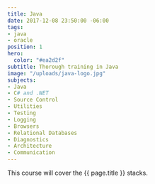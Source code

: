 ```yaml
---
title: Java
date: 2017-12-08 23:50:00 -06:00
tags:
- java
- oracle
position: 1
hero:
  color: "#ea2d2f"
subtitle: Thorough training in Java
image: "/uploads/java-logo.jpg"
subjects:
- Java
- C# and .NET
- Source Control
- Utilities
- Testing
- Logging
- Browsers
- Relational Databases
- Diagnostics
- Architecture
- Communication
---
```


This course will cover the {{ page.title }} stacks.